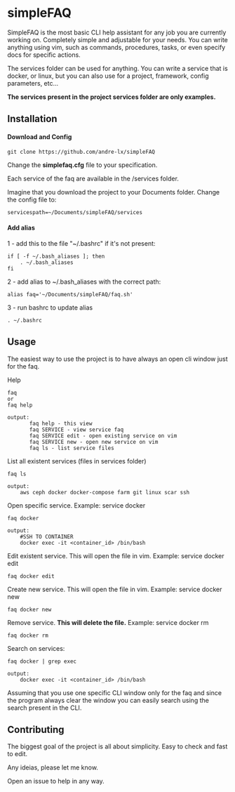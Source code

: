 # simpleFAQ

SimpleFAQ is the most basic CLI help assistant for any job you are currently working on. Completely simple and adjustable for your needs. You can write anything using vim, such as commands, procedures, tasks, or even specify docs for specific actions.

The services folder can be used for anything. You can write a service that is docker, or linux, but you can also use for a project, framework, config parameters, etc...
 
**The services present in the project services folder are only examples.**
 
## Installation

#### Download and Config

```
git clone https://github.com/andre-lx/simpleFAQ
```

Change the **simplefaq.cfg** file to your specification.

Each service of the faq are available in the /services folder.

Imagine that you download the project to your Documents folder. Change the config file to:

```
servicespath=~/Documents/simpleFAQ/services
```

#### Add alias

1 - add this to the file "~/.bashrc" if it's not present:
```
if [ -f ~/.bash_aliases ]; then
    . ~/.bash_aliases
fi
```

2 - add alias to ~/.bash_aliases with the correct path:
```
alias faq='~/Documents/simpleFAQ/faq.sh'
```

3 - run bashrc to update alias
```
. ~/.bashrc
```


## Usage

The easiest way to use the project is to have always an open cli window just for the faq.

Help
```
faq
or
faq help

output:
       faq help - this view
       faq SERVICE - view service faq
       faq SERVICE edit - open existing service on vim
       faq SERVICE new - open new service on vim
       faq ls - list service files

```


List all existent services (files in services folder)
```
faq ls

output:
    aws ceph docker docker-compose farm git linux scar ssh

```

Open specific service. Example: service docker
```
faq docker

output:
    #SSH TO CONTAINER
    docker exec -it <container_id> /bin/bash

```

Edit existent service. This will open the file in vim. Example: service docker edit
```
faq docker edit
```

Create new service. This will open the file in vim. Example: service docker new

```
faq docker new
```

Remove service. **This will delete the file.** Example: service docker rm

```
faq docker rm
```

Search on services:

```
faq docker | grep exec

output:
    docker exec -it <container_id> /bin/bash
```

Assuming that you use one specific CLI window only for the faq and since the program always clear the window you can easily search using the search present in the CLI.

## Contributing

The biggest goal of the project is all about simplicity. Easy to check and fast to edit.

Any ideias, please let me know. 

Open an issue to help in any way.
